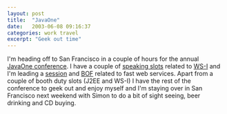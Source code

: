 ```yaml
---
layout: post
title:  "JavaOne"
date:   2003-06-08 09:16:37
categories: work travel
excerpt: "Geek out time"
---
```

I'm heading off to San Francisco in a couple of hours for the annual <a href="http://javaone.key3media.com/sf2003/registration/">JavaOne conference</a>. I have a couple of <a href="http://servlet.java.sun.com/javaone/sf2003/conf/speakers/21753-bio.en.jsp">speaking slots</a> related to <a href="http://www.ws-i.org">WS-I</a> and I'm leading a <a href="http://servlet.java.sun.com/javaone/sf2003/conf/sessions/display-3752.en.jsp">session</a> and <a href="http://servlet.java.sun.com/javaone/sf2003/conf/bofs/display-2571.en.jsp">BOF</a> related to fast web services. Apart from a couple of booth duty slots (J2EE and WS-I) I have the rest of the conference to geek out and enjoy myself and I'm staying over in San Francisco next weekend with Simon to do a bit of sight seeing, beer drinking and CD buying.

